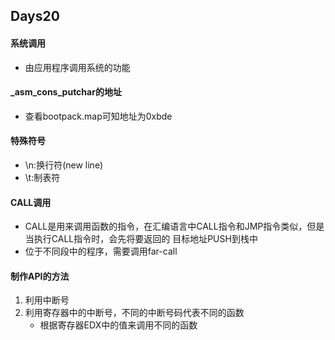 ## Days20

#### 系统调用
- 由应用程序调用系统的功能

#### _asm_cons_putchar的地址
- 查看bootpack.map可知地址为0xbde

#### 特殊符号
- \\n:换行符(new line)
- \\t:制表符

#### CALL调用
- CALL是用来调用函数的指令，在汇编语言中CALL指令和JMP指令类似，但是当执行CALL指令时，会先将要返回的
目标地址PUSH到栈中
- 位于不同段中的程序，需要调用far-call

#### 制作API的方法
1. 利用中断号
2. 利用寄存器中的中断号，不同的中断号码代表不同的函数
	- 根据寄存器EDX中的值来调用不同的函数
